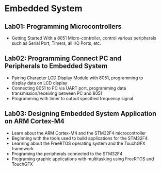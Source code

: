 # Embedded System

## Lab01: Programming Microcontrollers
- Getting Started With a 8051 Micro-controller, control various peripherals such as Serial Port, Timers, all I/O Ports, etc.

## Lab02: Programming Connect PC and Peripherals to Embedded System
- Pairing Character LCD Display Module with 8051, programming to display data on LCD display
- Connecting 8051 to PC via UART port, programming data transmission/receiving between PC and 8051
- Programming with timer to output specified frequency signal

## Lab03: Designing Embedded System Application on ARM Cortex-M4
- Learn about the ARM Cortex-M4 and the STM32F4 microcontroller
- Beginning with the tools used to build applications for the STM32F4.
- Learning about the FreeRTOS operating system and the TouchGFX framework
- Programing the peripherals connected to the STM32F4
- Programing graphic applications with multitasking using FreeRTOS and TouchGFX